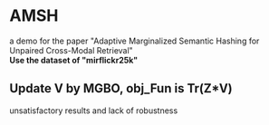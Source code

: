 # AMSH
a demo for the paper "Adaptive Marginalized Semantic Hashing for Unpaired Cross-Modal Retrieval"  
**Use the dataset of "mirflickr25k"**
## Update V by MGBO, obj_Fun is Tr(Z*V)
unsatisfactory results and lack of robustness
